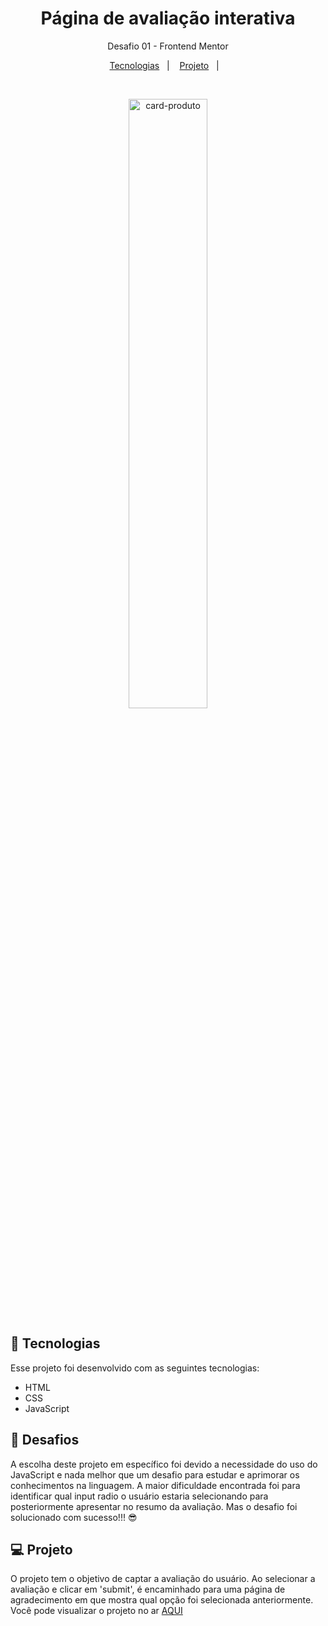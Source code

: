 <h1 align="center"> Página de avaliação interativa</h1>

<p align="center">
Desafio 01 - Frontend Mentor</p>

<p align="center">
  <a href="#-tecnologias">Tecnologias</a>&nbsp;&nbsp;&nbsp;|&nbsp;&nbsp;&nbsp;
  <a href="#-projeto">Projeto</a>&nbsp;&nbsp;&nbsp;|&nbsp;&nbsp;&nbsp;
</p>



<br>

<p align="center"> 
  <img alt="card-produto" src="design/screenshot.png" width="50%">
  
</p>

## 🚀 Tecnologias

Esse projeto foi desenvolvido com as seguintes tecnologias:

- HTML
- CSS
- JavaScript

## 🎯 Desafios 

A escolha deste projeto em específico foi devido a necessidade do uso do JavaScript e nada melhor que um desafio para estudar e aprimorar os conhecimentos na linguagem. A maior dificuldade encontrada foi para identificar qual input radio o usuário estaria selecionando para posteriormente apresentar no resumo da avaliação. Mas o desafio foi solucionado com sucesso!!! 😎 

## 💻 Projeto

O projeto tem o objetivo de captar a avaliação do usuário. Ao selecionar a avaliação e clicar em 'submit', é encaminhado para uma página de agradecimento em que mostra qual opção foi selecionada anteriormente.
Você pode visualizar o projeto no ar [AQUI](https://frontend-mentor-desafios.vercel.app/)
